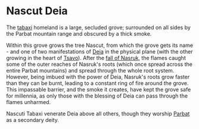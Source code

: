 # Nascut Deia

The [tabaxi](/lore/species/tabaxi) homeland is a large, secluded grove; surrounded on all sides by the Parbat mountain range and obscured by a thick smoke.

Within this grove grows the tree Nascut, from which the grove gets its name - and one of two manifestations of [Deia](/lore/cosmology/fey/major_fey/deia) in the physical plane (with the other growing in the heart of [Tsavo](/places/tsavo/)). After the [fall of Nasruk](/stories/fall_of_nasruk), the flames caught some of the outer reaches of Nasruk's roots (which once spread across the entire Parbat mountains) and spread through the whole root system. However, being imbued with the power of Deia, Nasruk's roots grow faster than they can be burnt, leading to a constant ring of fire around the grove. This impassable barrier, and the smoke it creates, have kept the grove safe for millennia, as only those with the blessing of Deia can pass through the flames unharmed.

Nascuti Tabaxi venerate Deia above all others, though they worship [Parbat](/lore/cosmology/fey/regional_fey/parbat) as a secondary deity.